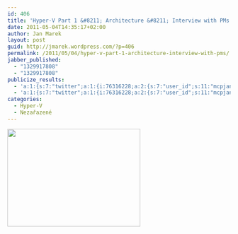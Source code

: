 ```yaml
---
id: 406
title: 'Hyper-V Part 1 &#8211; Architecture &#8211; Interview with PMs'
date: 2011-05-04T14:35:17+02:00
author: Jan Marek
layout: post
guid: http://jmarek.wordpress.com/?p=406
permalink: /2011/05/04/hyper-v-part-1-architecture-interview-with-pms/
jabber_published:
  - "1329917808"
  - "1329917808"
publicize_results:
  - 'a:1:{s:7:"twitter";a:1:{i:76316228;a:2:{s:7:"user_id";s:11:"mcpjanmarek";s:7:"post_id";s:18:"172313898454745088";}}}'
  - 'a:1:{s:7:"twitter";a:1:{i:76316228;a:2:{s:7:"user_id";s:11:"mcpjanmarek";s:7:"post_id";s:18:"172313898454745088";}}}'
categories:
  - Hyper-V
  - Nezařazené
---
```

<a href="http://technet.microsoft.com/en-us/edge/ff710521(MSDN.10).aspx" target="_blank"><img class="alignleft size-medium wp-image-414" title="intrvwwpmshyperv1" src="http://janmarek.eu/wp-content/uploads/2012/02/intrvwwpmshyperv1.png?w=300" alt="" width="300" height="221" /></a>